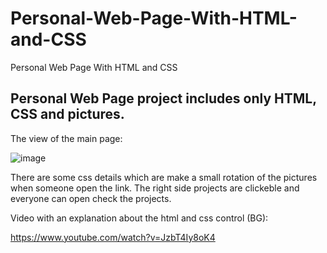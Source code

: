 # Personal-Web-Page-With-HTML-and-CSS
Personal Web Page With HTML and CSS

## Personal Web Page project includes only HTML, CSS and pictures.

The view of the main page:

![image](https://github.com/AlexanderBedrosyan/Personal-Web-Page-With-HTML-and-CSS/assets/126572116/eed3b2dd-12c9-4797-ab16-875cb1f2bff0)

There are some css details which are make a small rotation of the pictures when someone open the link. The right side projects are clickeble and everyone can open check the projects.

Video with an explanation about the html and css control (BG):

https://www.youtube.com/watch?v=JzbT4Iy8oK4
